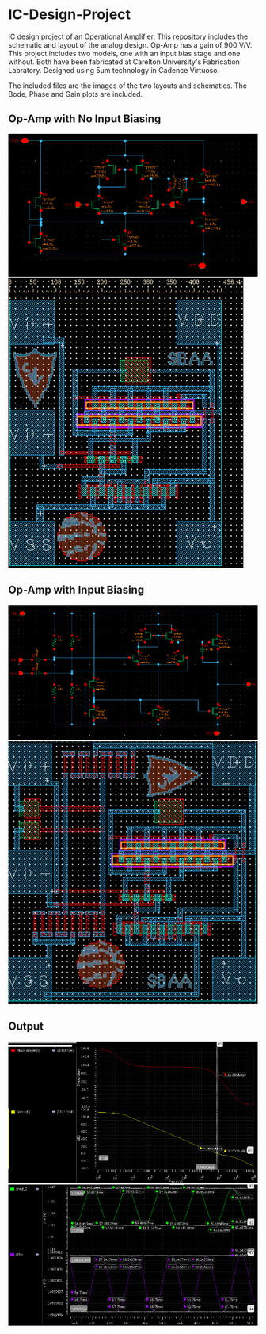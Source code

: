 # IC-Design-Project
IC design project of an Operational Amplifier. This repository includes the schematic and layout of the analog design. Op-Amp has a gain of 900 V/V. This project includes two models, one with an input bias stage and one without. Both have been fabricated at Carelton University's Fabrication Labratory. 
Designed using 5um technology in Cadence Virtuoso. 

The included files are the images of the two layouts and schematics. The Bode, Phase and Gain plots are included.


## Op-Amp with No Input Biasing
![Op-Amp-NoResistors-Schematic](Op-Amp-NoResistors-Schematic.png)
![Op-Amp-NoResistors-Layout](Op-Amp-NoResistors-Layout.png)

## Op-Amp with Input Biasing
![Op-Amp-WithResistors-Schematic](Op-Amp-WithResistors-Schematic.png)
![Op-Amp-WithResistors-Layoutt](Op-Amp-WithResistors-Layoutt.png)

## Output
![Plot-UGBW_PhaseMargin](Plot-UGBW_PhaseMargin.png)
![Plot-Vout_Vin_1u_Annotate](Plot-Vout_Vin_1u_Annotate.png)
